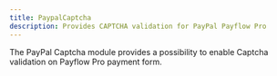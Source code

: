 ```yaml
---
title: PaypalCaptcha
description: Provides CAPTCHA validation for PayPal Payflow Pro
---
```


The PayPal Captcha module provides a possibility to enable Captcha validation on Payflow Pro payment form.

